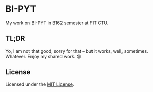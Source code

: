# BI-PYT

My work on BI-PYT in B162 semester at FIT CTU.

## TL;DR

Yo, I am not that good, sorry for that – but it works, well, sometimes. Whatever. Enjoy my shared work. :sunglasses:

## License

Licensed under the [MIT License](LICENSE).
